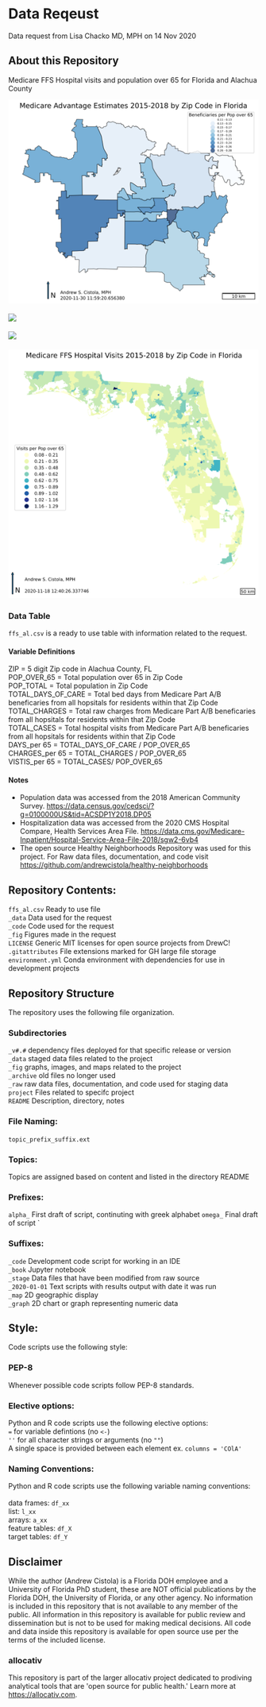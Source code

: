# Data Reqeust
Data request from Lisa Chacko MD, MPH on 14 Nov 2020

## About this Repository
Medicare FFS Hospital visits and population over 65 for Florida and Alachua County

![](_fig/adv_map_al_adv.png)<br>
<br>
![](_fig/ffs_map_al_visits.png)<br>
<br>
![](_fig/ffs_map_al_pop.png)<br>
<br>
![](_fig/ffs_map_fl_visits.png)

### Data Table
`ffs_al.csv` is a ready to use table with information related to the request. 

#### Variable Definitions
ZIP = 5 digit Zip code in Alachua County, FL<br>
POP_OVER_65 = Total population over 65 in Zip Code<br>
POP_TOTAL = Total population in Zip Code<br>
TOTAL_DAYS_OF_CARE = Total bed days from Medicare Part A/B beneficaries from all hopsitals for residents within that Zip Code<br>
TOTAL_CHARGES = Total raw charges from Medicare Part A/B beneficaries from all hopsitals for residents within that Zip Code<br>
TOTAL_CASES = Total hospital visits from Medicare Part A/B beneficaries from all hopsitals for residents within that Zip Code<br>
DAYS_per 65 = TOTAL_DAYS_OF_CARE / POP_OVER_65<br>
CHARGES_per 65 = TOTAL_CHARGES / POP_OVER_65<br>
VISTIS_per 65 = TOTAL_CASES/ POP_OVER_65<br>

#### Notes
- Population data was accessed from the 2018 American Community Survey. https://data.census.gov/cedsci/?g=0100000US&tid=ACSDP1Y2018.DP05<br>
- Hospitalization data was accessed from the 2020 CMS Hospital Compare, Health Services Area File. https://data.cms.gov/Medicare-Inpatient/Hospital-Service-Area-File-2018/sgw2-6vb4<br>
- The open source Healthy Neighborhoods Repository was used for this project. For Raw data files, documentation, and code visit https://github.com/andrewcistola/healthy-neighborhoods<br>

## Repository Contents:
`ffs_al.csv` Ready to use file<br>
`_data` Data used for the request<br>
`_code` Code used for the request<br>
`_fig` Figures made in the request<br>
`LICENSE` Generic MIT licenses for open source projects from DrewC!<br>
`.gitattributes` File extensions marked for GH large file storage<br>
`environment.yml` Conda environment with dependencies for use in development projects<br>

## Repository Structure
The repository uses the following file organization.

### Subdirectories
`_v#.#` dependency files deployed for that specific release or version<br>
`_data` staged data files related to the project<br>
`_fig` graphs, images, and maps related to the project<br>
`_archive` old files no longer used<br>
`_raw` raw data files, documentation, and code used for staging data<br>
`project` Files related to specifc project<br>
`README` Description, directory, notes

### File Naming:
`topic_prefix_suffix.ext`

### Topics:
Topics are assigned based on content and listed in the directory README

### Prefixes:
`alpha_` First draft of script, continuting with greek alphabet
`omega_` Final draft of script
`
### Suffixes:
`_code` Development code script for working in an IDE<br>
`_book` Jupyter notebook <br>
`_stage` Data files that have been modified from raw source<br>
`_2020-01-01` Text scripts with results output with date it was run<br>
`_map` 2D geographic display<br>
`_graph` 2D chart or graph representing numeric data

## Style:
Code scripts use the following style:

### PEP-8
Whenever possible code scripts follow PEP-8 standards. 

### Elective options:
Python and R code scripts use the following elective options:<br>
`=` for variable defintions (no `<-`)<br>
`''` for all character strings or arguments (no `""`) <br>
A single space is provided between each element ex. `columns = 'COlA'`<br>

### Naming Conventions:
Python and R code scripts use the following variable naming conventions:<br>
<br>
data frames: `df_xx`<br>
list: `l_xx`<br>
arrays: `a_xx`<br>
feature tables: `df_X`<br>
target tables: `df_Y`<br>

## Disclaimer
While the author (Andrew Cistola) is a Florida DOH employee and a University of Florida PhD student, these are NOT official publications by the Florida DOH, the University of Florida, or any other agency. 
No information is included in this repository that is not available to any member of the public. 
All information in this repository is available for public review and dissemination but is not to be used for making medical decisions. 
All code and data inside this repository is available for open source use per the terms of the included license. 

### allocativ
This repository is part of the larger allocativ project dedicated to prodiving analytical tools that are 'open source for public health.' Learn more at https://allocativ.com. 
